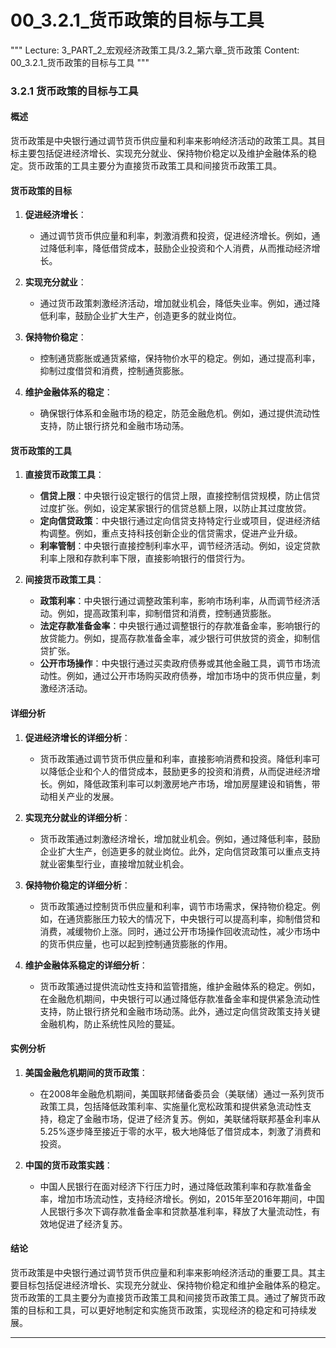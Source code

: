 # 00_3.2.1_货币政策的目标与工具

"""
Lecture: 3_PART_2_宏观经济政策工具/3.2_第六章_货币政策
Content: 00_3.2.1_货币政策的目标与工具
"""

### 3.2.1 货币政策的目标与工具

#### 概述

货币政策是中央银行通过调节货币供应量和利率来影响经济活动的政策工具。其目标主要包括促进经济增长、实现充分就业、保持物价稳定以及维护金融体系的稳定。货币政策的工具主要分为直接货币政策工具和间接货币政策工具。

#### 货币政策的目标

1. **促进经济增长**：
   - 通过调节货币供应量和利率，刺激消费和投资，促进经济增长。例如，通过降低利率，降低借贷成本，鼓励企业投资和个人消费，从而推动经济增长。

2. **实现充分就业**：
   - 通过货币政策刺激经济活动，增加就业机会，降低失业率。例如，通过降低利率，鼓励企业扩大生产，创造更多的就业岗位。

3. **保持物价稳定**：
   - 控制通货膨胀或通货紧缩，保持物价水平的稳定。例如，通过提高利率，抑制过度借贷和消费，控制通货膨胀。

4. **维护金融体系的稳定**：
   - 确保银行体系和金融市场的稳定，防范金融危机。例如，通过提供流动性支持，防止银行挤兑和金融市场动荡。

#### 货币政策的工具

1. **直接货币政策工具**：
   - **信贷上限**：中央银行设定银行的信贷上限，直接控制信贷规模，防止信贷过度扩张。例如，设定某家银行的信贷总额上限，以防止其过度放贷。
   - **定向信贷政策**：中央银行通过定向信贷支持特定行业或项目，促进经济结构调整。例如，重点支持科技创新企业的信贷需求，促进产业升级。
   - **利率管制**：中央银行直接控制利率水平，调节经济活动。例如，设定贷款利率上限和存款利率下限，直接影响银行的借贷行为。

2. **间接货币政策工具**：
   - **政策利率**：中央银行通过调整政策利率，影响市场利率，从而调节经济活动。例如，提高政策利率，抑制借贷和消费，控制通货膨胀。
   - **法定存款准备金率**：中央银行通过调整银行的存款准备金率，影响银行的放贷能力。例如，提高存款准备金率，减少银行可供放贷的资金，抑制信贷扩张。
   - **公开市场操作**：中央银行通过买卖政府债券或其他金融工具，调节市场流动性。例如，通过公开市场购买政府债券，增加市场中的货币供应量，刺激经济活动。

#### 详细分析

1. **促进经济增长的详细分析**：
   - 货币政策通过调节货币供应量和利率，直接影响消费和投资。降低利率可以降低企业和个人的借贷成本，鼓励更多的投资和消费，从而促进经济增长。例如，降低政策利率可以刺激房地产市场，增加房屋建设和销售，带动相关产业的发展。
   
2. **实现充分就业的详细分析**：
   - 货币政策通过刺激经济增长，增加就业机会。例如，通过降低利率，鼓励企业扩大生产，创造更多的就业岗位。此外，定向信贷政策可以重点支持就业密集型行业，直接增加就业机会。

3. **保持物价稳定的详细分析**：
   - 货币政策通过控制货币供应量和利率，调节市场需求，保持物价稳定。例如，在通货膨胀压力较大的情况下，中央银行可以提高利率，抑制借贷和消费，减缓物价上涨。同时，通过公开市场操作回收流动性，减少市场中的货币供应量，也可以起到控制通货膨胀的作用。

4. **维护金融体系稳定的详细分析**：
   - 货币政策通过提供流动性支持和监管措施，维护金融体系的稳定。例如，在金融危机期间，中央银行可以通过降低存款准备金率和提供紧急流动性支持，防止银行挤兑和金融市场动荡。此外，通过定向信贷政策支持关键金融机构，防止系统性风险的蔓延。

#### 实例分析

1. **美国金融危机期间的货币政策**：
   - 在2008年金融危机期间，美国联邦储备委员会（美联储）通过一系列货币政策工具，包括降低政策利率、实施量化宽松政策和提供紧急流动性支持，稳定了金融市场，促进了经济复苏。例如，美联储将联邦基金利率从5.25%逐步降至接近于零的水平，极大地降低了借贷成本，刺激了消费和投资。

2. **中国的货币政策实践**：
   - 中国人民银行在面对经济下行压力时，通过降低政策利率和存款准备金率，增加市场流动性，支持经济增长。例如，2015年至2016年期间，中国人民银行多次下调存款准备金率和贷款基准利率，释放了大量流动性，有效地促进了经济复苏。

#### 结论

货币政策是中央银行通过调节货币供应量和利率来影响经济活动的重要工具。其主要目标包括促进经济增长、实现充分就业、保持物价稳定和维护金融体系的稳定。货币政策的工具主要分为直接货币政策工具和间接货币政策工具。通过了解货币政策的目标和工具，可以更好地制定和实施货币政策，实现经济的稳定和可持续发展。

---